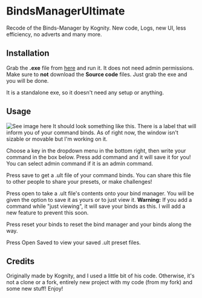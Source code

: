 # BindsManagerUltimate
Recode of the Binds-Manager by Kognity. New code, Logs, new UI, less efficiency, no adverts and many more.

## Installation
Grab the **.exe** file from [here](http://github.com/TheUltiOne/BindsManagerUltimate/releases/latest "here") and run it. It does not need admin permissions. Make sure to **not** download the **Source code** files. Just grab the exe and you will be done.

It is a standalone exe, so it doesn't need any setup or anything.

## Usage
![See image here](theultione.github.io/20211010182241.png "See image here")
It should look something like this. There is a label that will inform you of your command binds. As of right now, the window isn't sizable or movable but I'm working on it.

Choose a key in the dropdown menu in the bottom right, then write your command in the box below. Press add command and it will save it for you! You can select admin command if it is an admin command.

Press save to get a .ult file of your command binds. You can share this file to other people to share your presets, or make challenges!

Press open to take a .ult file's contents onto your bind manager. You will be given the option to save it as yours or to just view it.
**Warning:** If you add a command  while "just viewing", it will save your binds as this. I will add a new feature to prevent this soon.

Press reset your binds to reset the bind manager and your binds along the way.

Press Open Saved to view your saved .ult preset files.

## Credits
Originally made by Kognity, and I used a little bit of his code. Otherwise, it's not a clone or a fork, entirely new project with my code (from my fork) and some new stuff! Enjoy!
